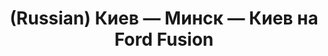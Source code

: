 ---
layout: default
category: mega
lang: en
title: (Russian) Киев — Минск — Киев на Ford Fusion
slug: kiev-minsk-kiev
tags: emo friends fun information music numbers trip 
postid: 580
translated: no
---